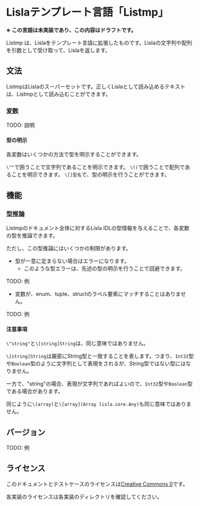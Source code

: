 # Lislaテンプレート言語「Listmp」

**※ この言語は未実装であり、この内容はドラフトです。**

Listmp は、Lislaをテンプレート言語に拡張したものです。Lislaの文字列や配列を引数として受け取って、Lislaを返します。

## 文法

ListmpはLislaのスーパーセットです。正しくLislaとして読み込めるテキストは、Listmpとして読み込むことができます。

### 変数

TODO: 説明

#### 型の明示

各変数はいくつかの方法で型を明示することができます。

`\""`で囲うことで文字列であることを明示できます。
`\()`で囲うことで配列であることを明示できます。
`\[]型名`で、型の明示を行うことができます。

## 機能

### 型推論

Listmpのドキュメント全体に対するLisla IDLの型情報を与えることで、各変数の型を推論できます。

ただし、この型推論にはいくつかの制限があります。

* 型が一意に定まらない場合はエラーになります。
    * このような型エラーは、先述の型の明示を行うことで回避できます。

TODO: 例

* 変数が、enum、tuple、structのラベル要素にマッチすることはありません。

TODO: 例

#### 注意事項

`\"string"`と`\[string]String`は、同じ意味ではありません。

`\[string]String`は厳密にString型と一致することを表します。つまり、`Int32`型や`Boolean`型のように文字列として表現をされるが、String型ではない型にはなりません。

一方で、\"string"の場合、表現が文字列であればよいので、`Int32`型や`Boolean`型である場合があります。

同じように`\(array)`と`\[array](Array lisla.core.Any)`も同じ意味ではありません。

## バージョン

TODO: 例

## ライセンス
このドキュメントとテストケースのライセンスは[Creative Commons 0](https://creativecommons.org/publicdomain/zero/1.0/deed.en)です。

各実装のライセンスは各実装のディレクトリを確認してください。
